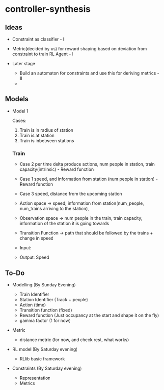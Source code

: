 # controller-synthesis

## Ideas
  - Constraint as classifier - I
  - Metric(decided by us) for reward shaping based on deviation from constraint to train RL Agent - I
  
  - Later stage
    - Build an automaton for constraints and use this for deriving metrics - II
    - 

## Models

- Model 1

  Cases:
  1. Train is in radius of station
  2. Train is at station
  3. Train is inbetween stations

  ### Train
  - Case 2 per time delta produce actions, num people in station, train capacity(intrinsic) - Reward function
  - Case 1 speed, and information from station (num people in station) - Reward function
  - Case 3 speed, distance from the upcoming station

  - Action space -> speed, information from station(num_people, num_trains arriving to the station),

  - Observation space -> num people in the train, train capacity, information of the station it is going towards

  - Transition Function -> path that should be followed by the trains + change in speed

  - Input: 
  - Output: Speed

## To-Do
  - Modelling (By Sunday Evening)
    - Train Identifier
    - Station Identifier (Track + people)
    - Action (time)
    - Transition function (fixed)
    - Reward function (Just occupancy at the start and shape it on the fly)
    - gamma factor (1 for now)
  
  - Metric 
    - distance metric (for now, and check rest, what works)
  
  - RL model (By Saturday evening)
    - RLlib basic framework
  
  - Constraints (By Saturday evening)
    - Representation
    - Metrics



